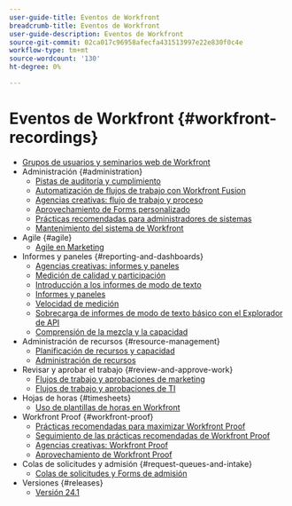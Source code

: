 ```yaml
---
user-guide-title: Eventos de Workfront
breadcrumb-title: Eventos de Workfront
user-guide-description: Eventos de Workfront
source-git-commit: 02ca017c96958afecfa431513997e22e830f0c4e
workflow-type: tm+mt
source-wordcount: '130'
ht-degree: 0%

---
```



# Eventos de Workfront {#workfront-recordings}

+ [Grupos de usuarios y seminarios web de Workfront](overview.md)
+ Administración {#administration}
   + [Pistas de auditoría y cumplimiento](user-groups/audit-trails-and-compliance.md)
   + [Automatización de flujos de trabajo con Workfront Fusion](user-groups/automating-workflows-with-workfront-fusion.md)
   + [Agencias creativas: flujo de trabajo y proceso](user-groups/creative-agencies-workflows-and-process.md)
   + [Aprovechamiento de Forms personalizado](user-groups/leveraging-custom-forms.md)
   + [Prácticas recomendadas para administradores de sistemas](user-groups/system-admin-best-practices.md)
   + [Mantenimiento del sistema de Workfront](user-groups/workfront-system-maintenance.md)
+ Agile {#agile}
   + [Agile en Marketing](user-groups/agile-in-marketing.md)
+ Informes y paneles {#reporting-and-dashboards}
   + [Agencias creativas: informes y paneles](user-groups/creative-agencies-reporting-and-dashboards.md)
   + [Medición de calidad y participación](webinars/gauging-quality-and-engagement.md)
   + [Introducción a los informes de modo de texto](webinars/introduction-to-text-mode-reporting.md)
   + [Informes y paneles](user-groups/reporting-and-dashboards.md)
   + [Velocidad de medición](webinars/measuring-velocity.md)
   + [Sobrecarga de informes de modo de texto básico con el Explorador de API](webinars/supercharge-basic-text-mode-reporting-using-the-api-explorer.md)
   + [Comprensión de la mezcla y la capacidad](webinars/understanding-mix-and-capacity.md)
+ Administración de recursos {#resource-management}
   + [Planificación de recursos y capacidad](user-groups/resource-and-capacity-planning.md)
   + [Administración de recursos](user-groups/resource-management.md)
+ Revisar y aprobar el trabajo {#review-and-approve-work}
   + [Flujos de trabajo y aprobaciones de marketing](user-groups/marketing-workflows-and-approvals.md)
   + [Flujos de trabajo y aprobaciones de TI](user-groups/it-workflows-and-approvals.md)
+ Hojas de horas {#timesheets}
   + [Uso de plantillas de horas en Workfront](user-groups/utilizing-timesheets-in-workfront.md)
+ Workfront Proof {#workfront-proof}
   + [Prácticas recomendadas para maximizar Workfront Proof](webinars/best-practices-to-maximize-workfront-proof.md)
   + [Seguimiento de las prácticas recomendadas de Workfront Proof](webinars/follow-up-to-workfront-proof-best-practices.md)
   + [Agencias creativas: Workfront Proof](user-groups/creative-agencies-workfront-proof.md)
   + [Aprovechamiento de Workfront Proof](user-groups/leveraging-workfront-proof.md)
+ Colas de solicitudes y admisión {#request-queues-and-intake}
   + [Colas de solicitudes y Forms de admisión](user-groups/request-queues-and-intake-forms.md)
+ Versiones {#releases}
   + [Versión 24.1](webinars/24-1-release-webinar.md)